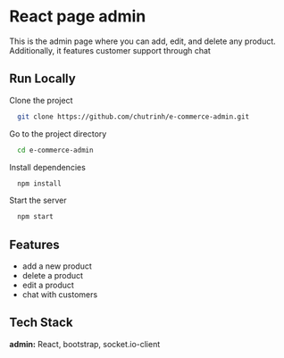 
# React page admin

This is the admin page where you can add, edit, and delete any product. Additionally, it features customer support through chat


## Run Locally

Clone the project

```bash
  git clone https://github.com/chutrinh/e-commerce-admin.git
```

Go to the project directory

```bash
  cd e-commerce-admin
```

Install dependencies

```bash
  npm install
```

Start the server

```bash
  npm start
```


## Features

- add a new product
- delete a product
- edit a product
- chat with customers


## Tech Stack

**admin:** React, bootstrap, socket.io-client



